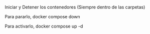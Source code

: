 Iniciar y Detener los contenedores (Siempre dentro de las carpetas)

Para pararlo, docker compose down

Para activarlo, docker compose up -d
